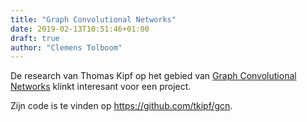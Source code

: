 ```yaml
---
title: "Graph Convolutional Networks"
date: 2019-02-13T10:51:46+01:00
draft: true
author: "Clemens Tolboom"
---
```


De research van Thomas Kipf op het gebied van [Graph Convolutional Networks](https://tkipf.github.io/graph-convolutional-networks) klinkt interesant voor een project.

Zijn code is te vinden op https://github.com/tkipf/gcn.
